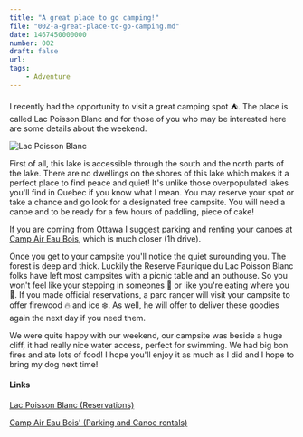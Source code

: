 ```yaml
---
title: "A great place to go camping!"
file: "002-a-great-place-to-go-camping.md"
date: 1467450000000
number: 002
draft: false
url: 
tags: 
    - Adventure
---
```

I recently had the opportunity to visit a great camping spot ⛺. The place is called Lac Poisson Blanc and for those of you who may be interested here are some details about the weekend. 


![Lac Poisson Blanc](https://s3.amazonaws.com/tdevisscher-images/lacpoissonblanc.jpg)


First of all, this lake is accessible through the south and the north parts of the lake. There are no dwellings on the shores of this lake which makes it a perfect place to find peace and quiet! It's unlike those overpopulated lakes you'll find in Quebec if you know what I mean. You may reserve your spot or take a chance and go look for a designated free campsite. You will need a canoe and to be ready for a few hours of paddling, piece of cake!

If you are coming from Ottawa I suggest parking and renting your canoes at [Camp Air Eau Bois](http://www.aireaubois.com/fr/services  "Camp Air Eau Bois"), which is much closer (1h drive).

Once you get to your campsite you'll notice the quiet surounding you. The forest is deep and thick. Luckily the Reserve Faunique du Lac Poisson Blanc folks have left most campsites with a picnic table and an outhouse. So you won't feel like your stepping in someones 💩 or like you're eating where you 💩. If you made official reservations, a parc ranger will visit your campsite to offer firewood 🔥 and ice ❄️. As well, he will offer to deliver these goodies again the next day if you need them. 

We were quite happy with our weekend, our campsite was beside a huge cliff, it had really nice water access, perfect for swimming. We had big bon fires and ate lots of food! I hope you'll enjoy it as much as I did and I hope to bring my dog next time!

#### Links

[Lac Poisson Blanc (Reservations)](http://poissonblanc.ca/en/ "Lac Poisson Blanc's home page")

[Camp Air Eau Bois' (Parking and Canoe rentals)](http://www.aireaubois.com/fr/services  "Lac Poisson Blanc's home page")



